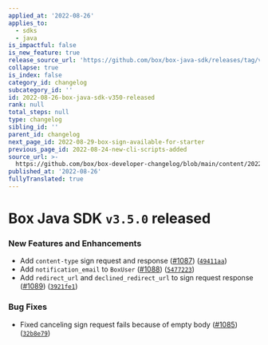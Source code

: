 ```yaml
---
applied_at: '2022-08-26'
applies_to:
  - sdks
  - java
is_impactful: false
is_new_feature: true
release_source_url: 'https://github.com/box/box-java-sdk/releases/tag/v3.5.0'
collapse: true
is_index: false
category_id: changelog
subcategory_id: ''
id: 2022-08-26-box-java-sdk-v350-released
rank: null
total_steps: null
type: changelog
sibling_id: ''
parent_id: changelog
next_page_id: 2022-08-29-box-sign-available-for-starter
previous_page_id: 2022-08-24-new-cli-scripts-added
source_url: >-
  https://github.com/box/box-developer-changelog/blob/main/content/2022/08-26-box-java-sdk-v350-released.md
published_at: '2022-08-26'
fullyTranslated: true
---
```

# Box Java SDK `v3.5.0` released

### New Features and Enhancements

* Add `content-type` sign request and response ([#1087][1]) ([`49411aa`][2])
* Add `notification_email` to `BoxUser` ([#1088][3]) ([`5477223`][4])
* Add `redirect_url` and `declined_redirect_url` to sign request response ([#1089][5]) ([`3921fe1`][6])

### Bug Fixes

* Fixed canceling sign request fails because of empty body ([#1085][7]) ([`32b8e79`][8])

[1]: https://github.com/box/box-java-sdk/issues/1087

[2]: https://github.com/box/box-java-sdk/commit/49411aaeea6d3ff8de10e3fbc3c60bba1bc54748

[3]: https://github.com/box/box-java-sdk/issues/1088

[4]: https://github.com/box/box-java-sdk/commit/547722347a920ba11e5fff7a8df5201720af815a

[5]: https://github.com/box/box-java-sdk/issues/1089

[6]: https://github.com/box/box-java-sdk/commit/3921fe1a4a6249146a8dd2f22e15801846bc073b

[7]: https://github.com/box/box-java-sdk/issues/1085

[8]: https://github.com/box/box-java-sdk/commit/32b8e79ebc8995ab933c32d28c3e2f17d9627a70

